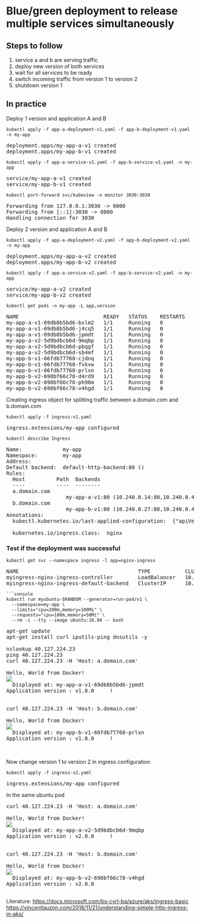 Blue/green deployment to release multiple services simultaneously
=================================================================



## Steps to follow

1. service a and b are serving traffic
1. deploy new version of both services
1. wait for all services to be ready
1. switch incoming traffic from version 1 to version 2
1. shutdown version 1

## In practice


Deploy 1 version and application A and B 

```console
kubectl apply -f app-a-deployment-v1.yaml -f app-b-deployment-v1.yaml -n my-app
```
<pre>
deployment.apps/my-app-a-v1 created
deployment.apps/my-app-b-v1 created
</pre>

```console
kubectl apply -f app-a-service-v1.yaml -f app-b-service-v1.yaml -n my-app
```
<pre>
service/my-app-a-v1 created
service/my-app-b-v1 created
</pre>

```console
kubectl port-forward svc/kubeview -n monitor 3030:3030
```
<pre>
Forwarding from 127.0.0.1:3030 -> 8000
Forwarding from [::1]:3030 -> 8000
Handling connection for 3030
</pre>

Deploy 2 version and application A and B 

```console
kubectl apply -f app-a-deployment-v2.yaml -f app-b-deployment-v2.yaml -n my-app
```
<pre>
deployment.apps/my-app-a-v2 created
deployment.apps/my-app-b-v2 created
</pre>

```console
kubectl apply -f app-a-service-v2.yaml -f app-b-service-v2.yaml -n my-app
```
<pre>
service/my-app-a-v2 created
service/my-app-b-v2 created
</pre>

```console
kubectl get pods -n my-app -L app,version
```
<pre>
NAME                           READY   STATUS    RESTARTS   AGE     APP        VERSION
my-app-a-v1-69db8b5bd6-bslm2   1/1     Running   0          11m     my-app-a   v1.0.0
my-app-a-v1-69db8b5bd6-j4cq5   1/1     Running   0          11m     my-app-a   v1.0.0
my-app-a-v1-69db8b5bd6-jpmdt   1/1     Running   0          11m     my-app-a   v1.0.0
my-app-a-v2-5d9bdbcb6d-9mqbp   1/1     Running   0          4m38s   my-app-a   v2.0.0
my-app-a-v2-5d9bdbcb6d-pbqgf   1/1     Running   0          4m38s   my-app-a   v2.0.0
my-app-a-v2-5d9bdbcb6d-sb4mf   1/1     Running   0          4m38s   my-app-a   v2.0.0
my-app-b-v1-66fdb77768-cjdnq   1/1     Running   0          11m     my-app-b   v1.0.0
my-app-b-v1-66fdb77768-fvkvw   1/1     Running   0          11m     my-app-b   v1.0.0
my-app-b-v1-66fdb77768-prlxn   1/1     Running   0          11m     my-app-b   v1.0.0
my-app-b-v2-698bf66c78-d4rd9   1/1     Running   0          4m38s   my-app-b   v2.0.0
my-app-b-v2-698bf66c78-ph96m   1/1     Running   0          4m38s   my-app-b   v2.0.0
my-app-b-v2-698bf66c78-v4hgd   1/1     Running   0          4m38s   my-app-b   v2.0.0
</pre>

Creating ingress object  for splitting traffic between a.domain.com and b.domain.com
```console
kubectl apply -f ingress-v1.yaml 
```

<pre>
ingress.extensions/my-app configured
</pre>

```console
kubectl describe Ingress
```
<pre>
Name:             my-app
Namespace:        my-app
Address:
Default backend:  default-http-backend:80 (<none>)
Rules:
  Host          Path  Backends
  ----          ----  --------
  a.domain.com
                   my-app-a-v1:80 (10.240.0.14:80,10.240.0.45:80,10.240.0.58:80)
  b.domain.com
                   my-app-b-v1:80 (10.240.0.27:80,10.240.0.47:80,10.240.0.63:80)
Annotations:
  kubectl.kubernetes.io/last-applied-configuration:  {"apiVersion":"extensions/v1beta1","kind":"Ingress","metadata":{"annotations":{"kubernetes.io/ingress.class":"nginx"},"labels":{"app":"my-app"},"name":"my-app","namespace":"my-app"},"spec":{"rules":[{"host":"a.domain.com","http":{"paths":[{"backend":{"serviceName":"my-app-a-v1","servicePort":80}}]}},{"host":"b.domain.com","http":{"paths":[{"backend":{"serviceName":"my-app-b-v1","servicePort":80}}]}}]}}

  kubernetes.io/ingress.class:  nginx
</pre>


### Test if the deployment was successful

```console
kubectl get svc --namespace ingress -l app=nginx-ingress
```
<pre>
NAME                                      TYPE           CLUSTER-IP    EXTERNAL-IP     PORT(S)                      AGE
myingress-nginx-ingress-controller        LoadBalancer   10.0.121.3    40.127.224.23   80:32347/TCP,443:32189/TCP   2d2h
myingress-nginx-ingress-default-backend   ClusterIP      10.0.211.89   <none>          80/TCP                       2d2h
</pre>

```
```console
kubectl run myubuntu-$RANDOM --generator=run-pod/v1 \
  --namespace=my-app \
  --limits="cpu=200m,memory=100Mi" \
  --requests="cpu=100m,memory=50Mi" \
  --rm -i --tty --image ubuntu:16.04 -- bash
```
<pre>
apt-get update
apt-get install curl iputils-ping dnsutils -y

nslookup 40.127.224.23
ping 40.127.224.23
curl 40.127.224.23 -H 'Host: a.domain.com'

Hello, World from Docker! <br><img src="https://www.docker.com/sites/default/files/horizontal.png"><br>  Displayed at: my-app-a-v1-69db8b5bd6-jpmdt<br>Application version : v1.0.0     !<br>

curl 40.127.224.23 -H 'Host: b.domain.com'

Hello, World from Docker! <br><img src="https://www.docker.com/sites/default/files/horizontal.png"><br>  Displayed at: my-app-b-v1-66fdb77768-prlxn<br>Application version : v1.0.0     !<br>

</pre>


Now change version 1 to version 2 in ingress configuration

```concole
kubectl apply -f ingress-v2.yaml
```
<pre>
ingress.extensions/my-app configured
</pre>


In the same ubuntu pod
<pre>
curl 40.127.224.23 -H 'Host: a.domain.com'

Hello, World from Docker! <br><img src="https://www.docker.com/sites/default/files/horizontal.png"><br>  Displayed at: my-app-a-v2-5d9bdbcb6d-9mqbp<br>Application version : v2.0.0     !<br>

curl 40.127.224.23 -H 'Host: b.domain.com'

Hello, World from Docker! <br><img src="https://www.docker.com/sites/default/files/horizontal.png"><br>  Displayed at: my-app-b-v2-698bf66c78-v4hgd<br>Application version : v2.0.0     

</pre>




Literature:
https://docs.microsoft.com/bs-cyrl-ba/azure/aks/ingress-basic
https://vincentlauzon.com/2018/11/21/understanding-simple-http-ingress-in-aks/

